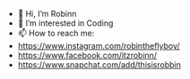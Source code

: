 - 👋 Hi, I’m Robinn
- 👀 I’m interested in Coding
- 📫 How to reach me:
- https://www.instagram.com/robintheflyboy/
- https://www.facebook.com/itzrobinn/
- https://www.snapchat.com/add/thisisrobbin

<!---
itzrobinn/itzrobinn is a ✨ special ✨ repository because its `README.md` (this file) appears on your GitHub profile.
You can click the Preview link to take a look at your changes.
--->
